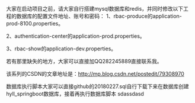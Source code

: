 大家在启动项目之前，请大家自行搭建mysql数据库和redis，并同时修改以下工程的数据库的配置文件地址、账号和密码：
1、rbac-produce的application-prod-8100.properties。

2、authentication-center的application-prod.properties。

3、rbac-show的application-dev.properties。

若有那里缺失的地方，大家可以直接加QQ282245889直接联系我。

该系列的CSDN的文章地址是：http://mp.blog.csdn.net/postedit/79308970

数据库执行脚本大家可以直接github的20180227.sql自行下载下来在数据库创建hyll_springboot数据库，接着再执行数据库脚本
sdassdasd